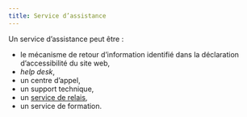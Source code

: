 ```yaml
---
title: Service d’assistance
---
```


Un service d’assistance peut être :

- le mécanisme de retour d’information identifié dans la déclaration d’accessibilité du site web,
- <em lang="en">help desk</em>,
- un centre d’appel,
- un support technique,
- un [service de relais](#service-de-relais),
- un service de formation.